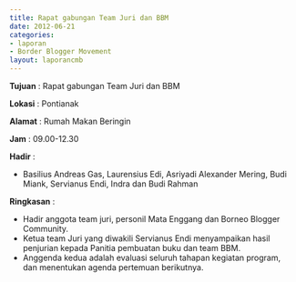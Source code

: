 ```yaml
---
title: Rapat gabungan Team Juri dan BBM
date: 2012-06-21
categories:
- laporan
- Border Blogger Movement
layout: laporancmb
---
```



**Tujuan** :   Rapat gabungan Team Juri dan BBM 

**Lokasi** :  Pontianak 

**Alamat** :  Rumah Makan Beringin 

**Jam** :  09.00-12.30 

**Hadir** :
* Basilius Andreas Gas, Laurensius Edi,  Asriyadi Alexander Mering, Budi Miank, Servianus Endi, Indra dan Budi Rahman 

**Ringkasan** :
* Hadir anggota team juri,  personil Mata Enggang dan  Borneo Blogger Community.
* Ketua team Juri yang diwakili Servianus Endi  menyampaikan hasil penjurian kepada Panitia pembuatan buku dan team BBM.  
* Anggenda kedua adalah evaluasi seluruh tahapan kegiatan  program, dan menentukan agenda pertemuan berikutnya.

